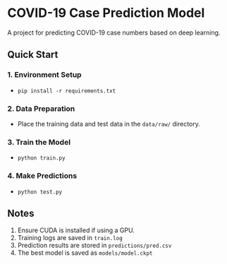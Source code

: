 # COVID-19 Case Prediction Model

A project for predicting COVID-19 case numbers based on deep learning.

## Quick Start

### 1. Environment Setup
- `pip install -r requirements.txt`

### 2. Data Preparation

- Place the training data and test data in the `data/raw/` directory.

### 3. Train the Model

- `python train.py`  

### 4. Make Predictions 

- `python test.py` 

## Notes

1. Ensure CUDA is installed if using a GPU.
2. Training logs are saved in `train.log`
3. Prediction results are stored in `predictions/pred.csv`
4. The best model is saved as `models/model.ckpt`

